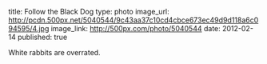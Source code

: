 title: Follow the Black Dog
type: photo
image_url: http://pcdn.500px.net/5040544/9c43aa37c10cd4cbce673ec49d9d118a6c094595/4.jpg
image_link: http://500px.com/photo/5040544
date: 2012-02-14
published: true

White rabbits are overrated.
